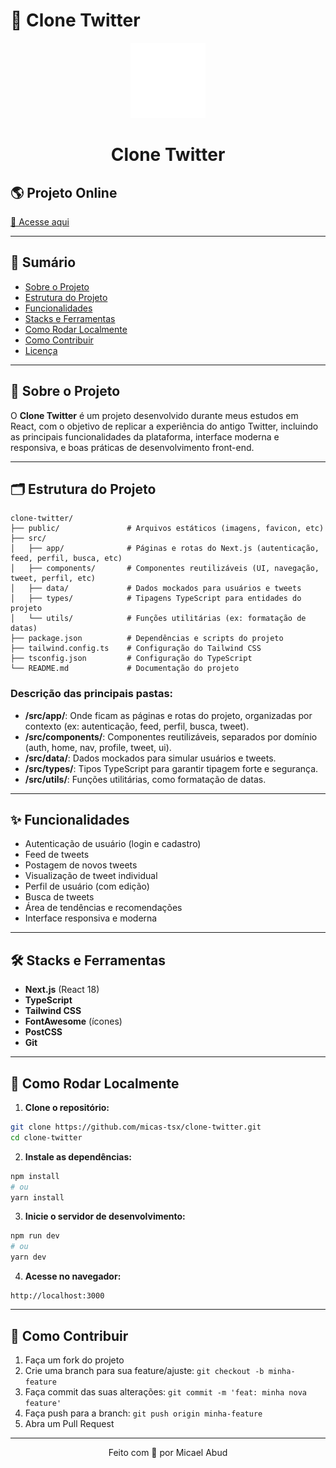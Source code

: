 # 🚀 Clone Twitter

<p align="center">
  <img src="frontend/public/logo.png" width="120" alt="Logo" />
</p>

<h1 align="center">Clone Twitter</h1>

## 🌎 Projeto Online

[🔗 Acesse aqui](https://zprojeto.netlify.app)

---

## 📑 Sumário
- [Sobre o Projeto](#-sobre-o-projeto)
- [Estrutura do Projeto](#-estrutura-do-projeto)
- [Funcionalidades](#-funcionalidades)
- [Stacks e Ferramentas](#-stacks-e-ferramentas)
- [Como Rodar Localmente](#-como-rodar-localmente)
- [Como Contribuir](#-como-contribuir)
- [Licença](#-licença)

---

## 📕 Sobre o Projeto

O **Clone Twitter** é um projeto desenvolvido durante meus estudos em React, com o objetivo de replicar a experiência do antigo Twitter, incluindo as principais funcionalidades da plataforma, interface moderna e responsiva, e boas práticas de desenvolvimento front-end.

---

## 🗂️ Estrutura do Projeto

```
clone-twitter/
├── public/               # Arquivos estáticos (imagens, favicon, etc)
├── src/
│   ├── app/              # Páginas e rotas do Next.js (autenticação, feed, perfil, busca, etc)
│   ├── components/       # Componentes reutilizáveis (UI, navegação, tweet, perfil, etc)
│   ├── data/             # Dados mockados para usuários e tweets
│   ├── types/            # Tipagens TypeScript para entidades do projeto
│   └── utils/            # Funções utilitárias (ex: formatação de datas)
├── package.json          # Dependências e scripts do projeto
├── tailwind.config.ts    # Configuração do Tailwind CSS
├── tsconfig.json         # Configuração do TypeScript
└── README.md             # Documentação do projeto
```

### Descrição das principais pastas:
- **/src/app/**: Onde ficam as páginas e rotas do projeto, organizadas por contexto (ex: autenticação, feed, perfil, busca, tweet).
- **/src/components/**: Componentes reutilizáveis, separados por domínio (auth, home, nav, profile, tweet, ui).
- **/src/data/**: Dados mockados para simular usuários e tweets.
- **/src/types/**: Tipos TypeScript para garantir tipagem forte e segurança.
- **/src/utils/**: Funções utilitárias, como formatação de datas.

---

## ✨ Funcionalidades

- Autenticação de usuário (login e cadastro)
- Feed de tweets
- Postagem de novos tweets
- Visualização de tweet individual
- Perfil de usuário (com edição)
- Busca de tweets
- Área de tendências e recomendações
- Interface responsiva e moderna

---

## 🛠️ Stacks e Ferramentas

- **Next.js** (React 18)
- **TypeScript**
- **Tailwind CSS**
- **FontAwesome** (ícones)
- **PostCSS**
- **Git**

---

## 🏁 Como Rodar Localmente

1. **Clone o repositório:**
```bash
git clone https://github.com/micas-tsx/clone-twitter.git
cd clone-twitter
```

2. **Instale as dependências:**
```bash
npm install
# ou
yarn install
```

3. **Inicie o servidor de desenvolvimento:**
```bash
npm run dev
# ou
yarn dev
```

4. **Acesse no navegador:**
```
http://localhost:3000
```

---

## 🤝 Como Contribuir

1. Faça um fork do projeto
2. Crie uma branch para sua feature/ajuste: `git checkout -b minha-feature`
3. Faça commit das suas alterações: `git commit -m 'feat: minha nova feature'`
4. Faça push para a branch: `git push origin minha-feature`
5. Abra um Pull Request

---

<p align="center">Feito com 💙 por Micael Abud</p>
